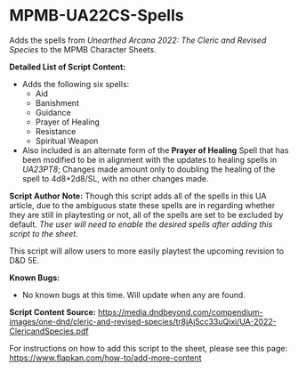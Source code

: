 # MPMB-UA22CS-Spells
Adds the spells from *Unearthed Arcana 2022: The Cleric and Revised Species* to the MPMB Character Sheets.

**Detailed List of Script Content:**
- Adds the following six spells:
  - Aid
  - Banishment
  - Guidance
  - Prayer of Healing
  - Resistance
  - Spiritual Weapon
- Also included is an alternate form of the **Prayer of Healing** Spell that has been modified to be in alignment with the updates to healing spells in *UA23PT8*; Changes made amount only to doubling the healing of the spell to 4d8+2d8/SL, with no other changes made.

**Script Author Note:** Though this script adds all of the spells in this UA article, due to the ambiguous state these spells are in regarding whether they are still in playtesting or not, all of the spells are set to be excluded by default. *The user will need to enable the desired spells after adding this script to the sheet.*

This script will allow users to more easily playtest the upcoming revision to D&D 5E.

**Known Bugs:**
- No known bugs at this time. Will update when any are found.

**Script Content Source:** https://media.dndbeyond.com/compendium-images/one-dnd/cleric-and-revised-species/tr8jAj5cc33uQixi/UA-2022-ClericandSpecies.pdf

For instructions on how to add this script to the sheet, please see this page: https://www.flapkan.com/how-to/add-more-content
